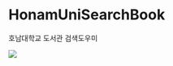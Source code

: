 # HonamUniSearchBook
호남대학교 도서관 검색도우미

<img src="https://cdn.discordapp.com/attachments/379240082378588160/832175177721839646/asdasd.PNG">
